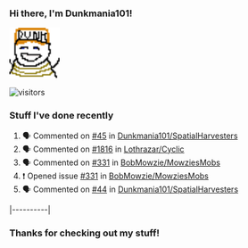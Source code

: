 ### Hi there, I'm Dunkmania101\!
![profile-pic](images/dunkie.png)

![visitors](https://visitor-badge-reloaded.herokuapp.com/badge?page_id=Dunkmania101.Dunkmania101&color=00cf00)

### Stuff I've done recently
<!--START_SECTION:activity-->
1. 🗣 Commented on [#45](https://github.com/Dunkmania101/SpatialHarvesters/issues/45) in [Dunkmania101/SpatialHarvesters](https://github.com/Dunkmania101/SpatialHarvesters)
2. 🗣 Commented on [#1816](https://github.com/Lothrazar/Cyclic/issues/1816) in [Lothrazar/Cyclic](https://github.com/Lothrazar/Cyclic)
3. 🗣 Commented on [#331](https://github.com/BobMowzie/MowziesMobs/issues/331) in [BobMowzie/MowziesMobs](https://github.com/BobMowzie/MowziesMobs)
4. ❗️ Opened issue [#331](https://github.com/BobMowzie/MowziesMobs/issues/331) in [BobMowzie/MowziesMobs](https://github.com/BobMowzie/MowziesMobs)
5. 🗣 Commented on [#44](https://github.com/Dunkmania101/SpatialHarvesters/issues/44) in [Dunkmania101/SpatialHarvesters](https://github.com/Dunkmania101/SpatialHarvesters)
<!--END_SECTION:activity-->
|----------|
### Thanks for checking out my stuff\!
